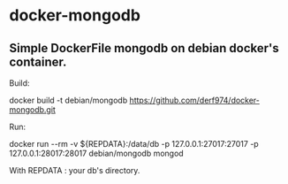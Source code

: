 # docker-mongodb


Simple DockerFile mongodb on debian docker's container.
--------------------------------------------------

Build:

docker build -t debian/mongodb https://github.com/derf974/docker-mongodb.git

Run:

docker run --rm -v ${REPDATA}:/data/db -p 127.0.0.1:27017:27017 -p 127.0.0.1:28017:28017 debian/mongodb mongod 

With REPDATA : your db's directory.
